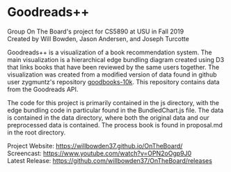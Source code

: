 # Goodreads++  
Group On The Board's project for CS5890 at USU in Fall 2019  
Created by Will Bowden, Jason Andersen, and Joseph Turcotte  

Goodreads++ is a visualization of a book recommendation system. The main visualization is a hierarchical
edge bundling diagram created using D3 that links books that have been reviewed by the same users together.
The visualization was created from a modified version of data found in github user zygmuntz's repository
<a href="https://github.com/zygmuntz/goodbooks-10k">goodbooks-10k</a>. This repository contains data from
the Goodreads API.

The code for this project is primarily contained in the js directory, with the edge bundling code in particular
found in the BundledChart.js file. The data is contained in the data directory, where both the original
data and our preprocessed data is contained. The process book is found in proposal.md in the root directory.

Project Website: https://willbowden37.github.io/OnTheBoard/  
Screencast: https://www.youtube.com/watch?v=OPN2oOgp9J0  
Latest Release: https://github.com/willbowden37/OnTheBoard/releases  
